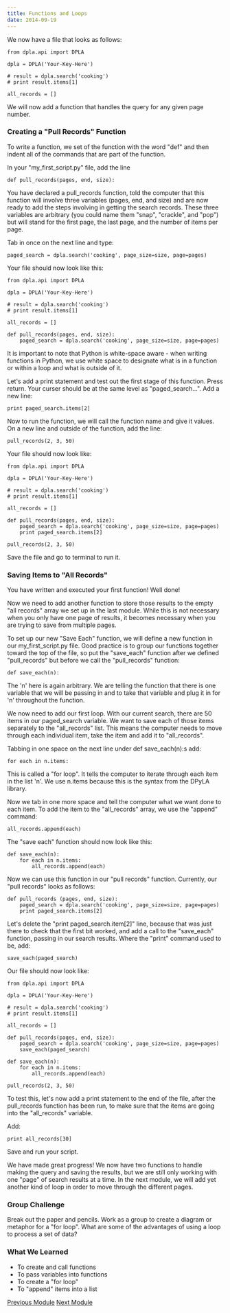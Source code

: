 ```yaml
---
title: Functions and Loops
date: 2014-09-19
---
```


We now have a file that looks as follows:
	
	from dpla.api import DPLA

	dpla = DPLA('Your-Key-Here')

	# result = dpla.search('cooking')
	# print result.items[1]
	
	all_records = []
	
We will now add a function that handles the query for any given page number.

### Creating a "Pull Records" Function

To write a function, we set of the function with the word "def" and then indent all of the commands that are part of the function.

In your "my_first_script.py" file, add the line

	def pull_records(pages, end, size):

You have declared a pull_records function, told the computer that this function will involve three variables (pages, end, and size) and are now ready to add the steps involving in getting the search records. These three variables are arbitrary (you could name them "snap", "crackle", and "pop") but will stand for the first page, the last page, and the number of items per page.

Tab in once on the next line and type:

	paged_search = dpla.search('cooking', page_size=size, page=pages)

Your file should now look like this:

	from dpla.api import DPLA

	dpla = DPLA('Your-Key-Here')

	# result = dpla.search('cooking')
	# print result.items[1]
	
	all_records = []

	def pull_records(pages, end, size):
		paged_search = dpla.search('cooking', page_size=size, page=pages)

It is important to note that Python is white-space aware - when writing functions in Python, we use white space to designate what is in a function or within a loop and what is outside of it.

Let's add a print statement and test out the first stage of this function. Press return. Your curser should be at the same level as "paged_search...". Add a new line:

	print paged_search.items[2]

Now to run the function, we will call the function name and give it values. On a new line and outside of the function, add the line:

	pull_records(2, 3, 50)
	
Your file should now look like:

	from dpla.api import DPLA

	dpla = DPLA('Your-Key-Here')

	# result = dpla.search('cooking')
	# print result.items[1]
	
	all_records = []

	def pull_records(pages, end, size):
		paged_search = dpla.search('cooking', page_size=size, page=pages)
		print paged_search.items[2]

	pull_records(2, 3, 50)

Save the file and go to terminal to run it.

### Saving Items to "All Records"

You have written and executed your first function! Well done!

Now we need to add another function to store those results to the empty "all records" array we set up in the last module. While this is not necessary when you only have one page of results, it becomes necessary when you are trying to save from multiple pages.

To set up our new "Save Each" function, we will define a new function in our my_first_script.py file. Good practice is to group our functions together toward the top of the file, so put the "save_each" function after we defined "pull_records" but before we call the "pull_records" function:

	def save_each(n):

The 'n' here is again arbitrary. We are telling the function that there is one variable that we will be passing in and to take that variable and plug it in for 'n' throughout the function.

We now need to add our first loop. With our current search, there are 50 items in our paged_search variable. We want to save each of those items separately to the "all_records" list. This means the computer needs to move through each individual item, take the item and add it to "all_records". 

Tabbing in one space on the next line under <span class="command">def save_each(n):</span>s add:

	for each in n.items:

This is called a "for loop". It tells the computer to iterate through each item in the list 'n'. We use n.items because this is the syntax from the DPyLA library. 

Now we tab in one more space and tell the computer what we want done to each item. To add the item to the "all_records" array, we use the "append" command:

	all_records.append(each)

The "save each" function should now look like this:

	def save_each(n):
		for each in n.items:
			all_records.append(each)

Now we can use this function in our "pull records" function. Currently, our "pull records" looks as follows:

	def pull_records (pages, end, size):
		paged_search = dpla.search('cooking', page_size=size, page=pages)
		print paged_search.items[2]

Let's delete the "print paged_search.item[2]" line, because that was just there to check that the first bit worked, and add a call to the "save_each" function, passing in our search results. Where the "print" command used to be, add:

	save_each(paged_search)

Our file should now look like:

	from dpla.api import DPLA

	dpla = DPLA('Your-Key-Here')

	# result = dpla.search('cooking')
	# print result.items[1]
	
	all_records = []

	def pull_records(pages, end, size):
		paged_search = dpla.search('cooking', page_size=size, page=pages)
		save_each(paged_search)

	def save_each(n):
		for each in n.items:
			all_records.append(each)

	pull_records(2, 3, 50)

To test this, let's now add a print statement to the end of the file, after the pull_records function has been run, to make sure that the items are going into the "all_records" variable.

Add:

	print all_records[30]

Save and run your script.

We have made great progress! We now have two functions to handle making the query and saving the results, but we are still only working with one "page" of search results at a time. In the next module, we will add yet another kind of loop in order to move through the different pages.

### Group Challenge

Break out the paper and pencils. Work as a group to create a diagram or metaphor for a "for loop". What are some of the advantages of using a loop to process a set of data?


### What We Learned

- To create and call functions
- To pass variables into functions
- To create a "for loop"
- To "append" items into a list

<span class="left">[Previous Module](module06.html)</span>
<span class="right">[Next Module](module08.html)</span>
